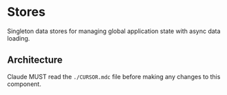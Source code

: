 # Stores

Singleton data stores for managing global application state with async data loading.

## Architecture  
Claude MUST read the `./CURSOR.mdc` file before making any changes to this component.